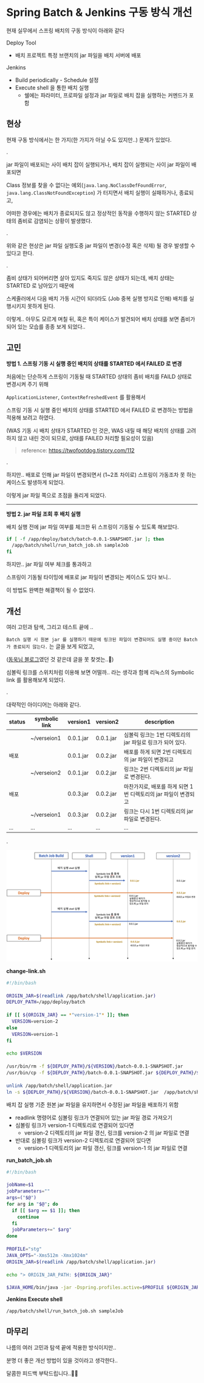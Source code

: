 # Spring Batch & Jenkins 구동 방식 개선

현재 실무에서 스프링 배치의 구동 방식이 아래와 같다

Deploy Tool
- 배치 프로젝트 특정 브랜치의 jar 파일을 배치 서버에 배포

Jenkins
- Build periodically - Schedule 설정
- Execute shell 을 통한 배치 실행
  - 쉘에는 파라미터, 프로파일 설정과 jar 파일로 배치 잡을 실행하는 커멘드가 포함

## 현상

현재 구동 방식에서는 한 가지(한 가지가 아닐 수도 있지만..) 문제가 있었다.

.

jar 파일이 배포되는 사이 배치 잡이 실행되거나, 배치 잡이 실행되는 사이 jar 파일이 배포되면

Class 정보를 찾을 수 없다는 예외(`java.lang.NoClassDefFoundError`, `java.lang.ClassNotFoundException`) 가 터지면서 배치 실행이 실패하거나, 종료되고,

어떠한 경우에는 배치가 종료되지도 않고 정상적인 동작을 수행하지 않는 STARTED 상태의 좀비로 감염되는 상황이 발생했다.

.

위와 같은 현상은 jar 파일 실행도중 jar 파일이 변경(수정 혹은 삭제) 될 경우 발생할 수 있다고 한다.

.

좀비 상태가 되어버리면 살아 있지도 죽지도 않은 상태가 되는데, 배치 상태는 STARTED 로 남아있기 때문에

스케줄러에서 다음 배치 가동 시간이 되더라도 (Job 중복 실행 방지로 인해) 배치를 실행시키지 못하게 된다.

이렇게.. 아무도 모르게 며칠 뒤, 혹은 특이 케이스가 발견되어 배치 상태를 보면 좀비가 되어 있는 모습를 종종 보게 되었다..

## 고민

**방법 1. 스프링 기동 시 실행 중인 배치의 상태를 STARTED 에서 FAILED 로 변경**

처음에는 단순하게 스프링이 기동될 때 STARTED 상태의 좀비 배치를 FAILD 상태로 변경시켜 주기 위해

`ApplicationListener`, `ContextRefreshedEvent` 를 활용해서

스프링 기동 시 실행 중인 배치의 상태를 STARTED 에서 FAILED 로 변경하는 방법을 적용해 보려고 하였다.

(WAS 기동 시 배치 상태가 STARTED 인 것은, WAS 내릴 때 해당 배치의 상태를 고려하지 않고 내린 것이 되므로, 상태를 FAILED 처리할 필요성이 있음)

> reference: https://twofootdog.tistory.com/112

.

하지만.. 배포로 인해 jar 파일이 변경되면서 (1~2초 차이로) 스프링이 가동조차 못 하는 케이스도 발생하게 되었다.

이렇게 jar 파일 쪽으로 초점을 돌리게 되었다.

---

**방법 2. jar 파일 조회 후 배치 실행**

배치 실행 전에 jar 파일 여부를 체크한 뒤 스프링이 기동될 수 있도록 해보았다.

```bash
if [ -f /app/deploy/batch/batch-0.0.1-SNAPSHOT.jar ]; then
  /app/batch/shell/run_batch_job.sh sampleJob
fi
```

하지만.. jar 파일 여부 체크를 통과하고

스프링이 기동될 타이밍에 배포로 jar 파일이 변경되는 케이스도 있다 보니..

이 방법도 완벽한 해결책이 될 수 없었다.

## 개선

여러 고민과 탐색, 그리고 테스트 끝에 ..

`Batch 실행 시 원본 jar 를 실행하기 때문에 링크된 파일이 변경되어도 실행 중이던 Batch가 종료되지 않는다.` 는 글을 보게 되었고, 

([동욱님 블로그](https://jojoldu.tistory.com/)였던 것 같은데 글을 못 찾겟는..🥲)

심볼릭 링크를 스위치처럼 이용해 보면 어떨까.. 라는 생각과 함께 리눅스의 Symbolic link 를 활용해보게 되었다.

.

대략적인 아이디어는 아래와 같다.

|status|symbolic link|version1|version2|description|
|---|---|---|---|---|
||~/verseion1|0.0.1.jar|0.0.1.jar|심볼릭 링크는 1번 디렉토리의 jar 파일로 링크가 되어 있다.|
|배포||0.0.1.jar|0.0.2.jar|배포를 하게 되면 2번 디렉토리의 jar 파일이 변경되고|
||~/verseion2|0.0.1.jar|0.0.2.jar|링크는 2번 디렉토리의 jar 파일로 변경된다.|
|배포||0.0.3.jar|0.0.2.jar|마찬가지로, 배포를 하게 되면 1번 디렉토리의 jar 파일이 변경되고|
||~/verseion1|0.0.3.jar|0.0.2.jar|링크는 다시 1번 디렉토리의 jar 파일로 변경된다.|
|...|...|...|...|...|

.

![Result](https://raw.githubusercontent.com/jihunparkme/blog/207a6e54080067d49d81abbf25ef8c432bea004a/img/springbatch-jenkins-flow.png?raw=true 'Result')

**change-link.sh**

```bash
#!/bin/bash
 
ORIGIN_JAR=$(readlink /app/batch/shell/application.jar)
DEPLOY_PATH=/app/deploy/batch
 
if [[ ${ORIGIN_JAR} == *"version-1"* ]]; then
  VERSION=version-2
else
  VERSION=version-1
fi
 
echo $VERSION
 
/usr/bin/rm -f ${DEPLOY_PATH}/${VERSION}/batch-0.0.1-SNAPSHOT.jar
/usr/bin/cp -f ${DEPLOY_PATH}/batch-0.0.1-SNAPSHOT.jar ${DEPLOY_PATH}/${VERSION}/
 
unlink /app/batch/shell/application.jar
ln -s ${DEPLOY_PATH}/${VERSION}/batch-0.0.1-SNAPSHOT.jar  /app/batch/shell/application.jar
```

배치 잡 실행 기준 원본 jar 파일을 유지하면서 수정된 jar 파일을 배포하기 위함

- readlink 명령어로 심볼링 링크가 연결되어 있는 jar 파일 경로 가져오기
- 심볼링 링크가 version-1 디렉토리로 연결되어 있다면
  - version-2 디렉토리의 jar 파일 갱신, 링크를 version-2 의 jar 파일로 연결
- 반대로 심볼링 링크가 version-2 디렉토리로 연결되어 있다면
  - version-1 디렉토리의 jar 파일 갱신, 링크를 version-1 의 jar 파일로 연결

**run_batch_job.sh**

```bash
#!/bin/bash
 
jobName=$1
jobParameters=""
args=("$@")
for arg in "$@"; do
  if [[ $arg == $1 ]]; then
    continue
  fi
  jobParameters+=" $arg"
done
 
PROFILE="stg"
JAVA_OPTS="-Xms512m -Xmx1024m"
ORIGIN_JAR=$(readlink /app/batch/shell/application.jar)
 
echo "> ORIGIN_JAR_PATH: ${ORIGIN_JAR}"
 
$JAVA_HOME/bin/java -jar -Dspring.profiles.active=$PROFILE ${ORIGIN_JAR} $JAVA_OPTS --job.name=$jobName $jobParameters
```

**Jenkins Execute shell**

```bash
/app/batch/shell/run_batch_job.sh sampleJob
```

## 마무리

나름의 여러 고민과 탐색 끝에 적용한 방식이지만..

분명 더 좋은 개선 방법이 있을 것이라고 생각한다..

달콤한 피드백 부탁드립니다..🙏🏻